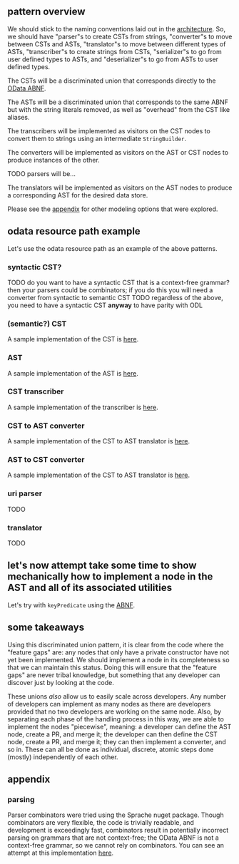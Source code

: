 ## pattern overview

We should stick to the naming conventions laid out in the [architecture](./architecture.md). So, we should have "parser"s to create CSTs from strings, "converter"s to move between CSTs and ASTs, "translator"s to move between different types of ASTs, "transcriber"s to create strings from CSTs, "serializer"s to go from user defined types to ASTs, and "deserializer"s to go from ASTs to user defined types. 

The CSTs will be a discriminated union that corresponds directly to the [OData ABNF](https://docs.oasis-open.org/odata/odata/v4.01/cs01/abnf/odata-abnf-construction-rules.txt).

The ASTs will be a discriminated union that corresponds to the same ABNF but with the string literals removed, as well as "overhead" from the CST like aliases. 

The transcribers will be implemented as visitors on the CST nodes to convert them to strings using an intermediate `StringBuilder`.

The converters will be implemented as visitors on the AST or CST nodes to produce instances of the other.

TODO parsers will be...

The translators will be implemented as visitors on the AST nodes to produce a corresponding AST for the desired data store.

Please see the [appendix](#appendix) for other modeling options that were explored.

## odata resource path example

Let's use the odata resource path as an example of the above patterns.

### syntactic CST?

TODO do you want to have a syntactic CST that is a context-free grammar? then your parsers could be combinators; if you do this you will need a converter from syntactic to semantic CST
TODO regardless of the above, you need to have a syntactic CST **anyway** to have parity with ODL

### (semantic?) CST

A sample implementation of the CST is [here](../odata/Root/OdataResourcePath/ConcreteSyntaxTreeNodes/OdataRelativeUri.cs).

### AST

A sample implementation of the AST is [here](../odata/Root/OdataResourcePath/AbstractSyntaxTreeNodes/OdataRelativeUri.cs).

### CST transcriber

A sample implementation of the transcriber is [here](../odata/Root/OdataResourcePath/Transcribers/OdataRelativeUriTranscriber.cs).

### CST to AST converter

A sample implementation of the CST to AST translator is [here](../odata/Root/OdataResourcePath/CstToAstTranslators/OdataRelativeUriTranslator.cs).

### AST to CST converter

A sample implementation of the CST to AST translator is [here](../odata/Root/OdataResourcePath/AstToCstTranslators/OdataRelativeUriTranslator.cs).

### uri parser

TODO

### translator

TODO

## let's now attempt take some time to show mechanically how to implement a node in the AST and all of its associated utilities

Let's try with `keyPredicate` using the [ABNF](https://docs.oasis-open.org/odata/odata/v4.01/cs01/abnf/odata-abnf-construction-rules.txt).

## some takeaways

Using this discriminated union pattern, it is clear from the code where the "feature gaps" are: any nodes that only have a private constructor have not yet been implemented. We should implement a node in its completeness so that we can maintain this status. Doing this will ensure that the "feature gaps" are never tribal knowledge, but something that any developer can discover just by looking at the code.

These unions *also* allow us to easily scale across developers. Any number of developers can implement as many nodes as there are developers provided that no two developers are working on the same node. Also, by separating each phase of the handling process in this way, we are able to implement the nodes "piecewise", meaning: a developer can define the AST node, create a PR, and merge it; the developer can then define the CST node, create a PR, and merge it; they can then implement a converter, and so in. These can all be done as individual, discrete, atomic steps done (mostly) independently of each other. 

## appendix

### parsing

Parser combinators were tried using the Sprache nuget package. Though combinators are very flexible, the code is trivially readable, and development is exceedingly fast, combinators result in potentially incorrect parsing on grammars that are not context-free; the OData ABNF is not a context-free grammar, so we cannot rely on combinators. You can see an attempt at this implementation [here](https://github.com/OData/odata.net/blob/corranrogue9/framework/interfacesanddatatypes/odata/Root/OdataResourcePath/CombinatorParsers/OdataRelativeUriParser.cs).
